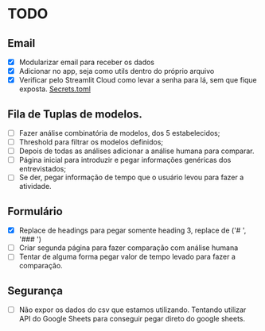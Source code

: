 # TODO

## Email
- [x] Modularizar email para receber os dados
- [x] Adicionar no app, seja como utils dentro do próprio arquivo
- [x] Verificar pelo Streamlit Cloud como levar a senha para lá, sem que fique exposta. [Secrets.toml](https://docs.streamlit.io/develop/api-reference/connections/secrets.toml)

## Fila de Tuplas de modelos.
- [ ] Fazer análise combinatória de modelos, dos 5 estabelecidos;
- [ ] Threshold para filtrar os modelos definidos;
- [ ] Depois de todas as análises adicionar a análise humana para comparar.
- [ ] Página inicial para introduzir e pegar informações genéricas dos entrevistados;
- [ ] Se der, pegar informação de tempo que o usuário levou para fazer a atividade.

## Formulário
- [x] Replace de headings para pegar somente heading 3, replace de ('# ', '### ')
- [ ] Criar segunda página para fazer comparação com análise humana
- [ ] Tentar de alguma forma pegar valor de tempo levado para fazer a comparação.

## Segurança
- [ ] Não expor os dados do csv que estamos utilizando. Tentando utilizar API do Google Sheets para conseguir pegar direto do google sheets.